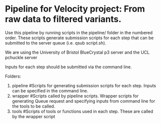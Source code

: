 # Pipeline for Velocity project: From raw data to filtered variants. 

Use this pipeline by running scripts in the pipeline/ folder in the numbered order. These scripts generate submission scripts for 
each step that can be submitted to the server queue (i.e. qsub script.sh). 

We are using the University of Bristol BlueCrystal p3 server and the UCL pchuckle server

Inputs for each step should be submitted via the command line. 

Folders: 

1. pipeline #Scripts for generating submission scripts for each step. Inputs can be specified in the command line. 
2. wrapper #Scripts called by pipeline scripts. Wrapper scripts for generating Queue request and specifying inputs from command line for the tools to be called. 
3. tools #Scripts of tools or functions used in each step. These are called by the wrapper script

